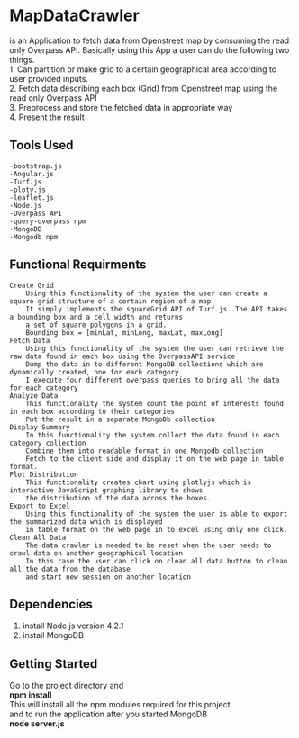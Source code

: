 # MapDataCrawler
is an Application to fetch data from Openstreet map by consuming the read only Overpass API. Basically using this App a user can do the following two things.  
    1. Can partition or make grid to a certain geographical area according to user provided inputs.  
    2. Fetch data describing each box (Grid) from Openstreet map using the read only Overpass API  
    3. Preprocess and store the fetched data in appropriate way  
    4. Present the result  
## Tools Used
    -bootstrap.js
    -Angular.js
    -Turf.js
    -ploty.js
    -leaflet.js
    -Node.js  
    -Overpass API  
    -query-overpass npm
    -MongoDB  
    -Mongodb npm  
      
## Functional Requirments
    Create Grid    
        Using this functionality of the system the user can create a square grid structure of a certain region of a map.  
        It simply implements the squareGrid API of Turf.js. The API takes a bounding box and a cell width and returns  
        a set of square polygons in a grid.
        Bounding box = [minLat, minLong, maxLat, maxLong]
    Fetch Data  
        Using this functionality of the system the user can retrieve the raw data found in each box using the OverpassAPI service  
        Dump the data in to different MongoDB collections which are dynamically created, one for each category  
        I execute four different overpass queries to bring all the data for each category
    Analyze Data  
        This functionality the system count the point of interests found in each box according to their categories   
        Put the result in a separate MongoDb collection  
    Display Summary  
        In this functionality the system collect the data found in each category collection  
        Combine them into readable format in one Mongodb collection  
        Fetch to the client side and display it on the web page in table format.    
    Plot Distribution    
        This functionality creates chart using plotlyjs which is interactive JavaScript graphing library to shows  
        the distribution of the data across the boxes.  
    Export to Excel  
        Using this functionality of the system the user is able to export the summarized data which is displayed  
        in table format on the web page in to excel using only one click.  
    Clean All Data
        The data crawler is needed to be reset when the user needs to crawl data on another geographical location  
        In this case the user can click on clean all data button to clean all the data from the database  
        and start new session on another location

## Dependencies  
  1. install Node.js version 4.2.1   
  2. install MongoDB  
  
## Getting Started  
  Go to the project directory and  
      **npm install**  
  This will install all the npm modules required for this project  
  and to run the application after you started MongoDB  
      **node server.js**  
